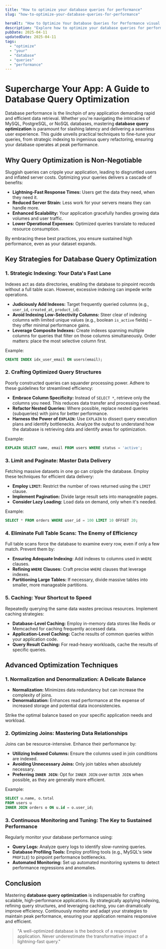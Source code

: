```yaml
---
title: "How to optimize your database queries for performance"
slug: "how-to-optimize-your-database-queries-for-performance"

heroAlt: "How to Optimize Your Database Queries for Performance visual cover image"
description: "Explore how to optimize your database queries for performance in this detailed guide, offering insights, strategies, and practical tips to enhance your understanding and application of the topic."
pubDate: 2025-04-11
updatedDate: 2025-04-11
tags:
  - "optimize"
  - "your"
  - "database"
  - "queries"
  - "performance"
---
```


# Supercharge Your App: A Guide to Database Query Optimization

Database performance is the linchpin of any application demanding rapid and efficient data retrieval. Whether you're navigating the intricacies of MySQL, PostgreSQL, or NoSQL databases, mastering **database query optimization** is paramount for slashing latency and delivering a seamless user experience. This guide unveils practical techniques to fine-tune your queries, from strategic indexing to ingenious query refactoring, ensuring your database operates at peak performance.

## Why Query Optimization is Non-Negotiable

Sluggish queries can cripple your application, leading to disgruntled users and inflated server costs. Optimizing your queries delivers a cascade of benefits:

- **Lightning-Fast Response Times:** Users get the data they need, when they need it.
- **Reduced Server Strain:** Less work for your servers means they can handle more.
- **Enhanced Scalability:** Your application gracefully handles growing data volumes and user traffic.
- **Lower Operational Expenses:** Optimized queries translate to reduced resource consumption.

By embracing these best practices, you ensure sustained high performance, even as your dataset expands.

## Key Strategies for Database Query Optimization

### 1. Strategic Indexing: Your Data's Fast Lane

Indexes act as data directories, enabling the database to pinpoint records without a full table scan. However, excessive indexing can impede write operations.

- **Judiciously Add Indexes:** Target frequently queried columns (e.g., `user_id`, `created_at`, `product_id`).
- **Avoid Indexing Low-Selectivity Columns:** Steer clear of indexing columns with limited unique values (e.g., boolean `is_active` fields) – they offer minimal performance gains.
- **Leverage Composite Indexes:** Create indexes spanning multiple columns for queries that filter on those columns simultaneously. Order matters: place the most selective column first.

Example:

```sql
CREATE INDEX idx_user_email ON users(email);
```

### 2. Crafting Optimized Query Structures

Poorly constructed queries can squander processing power. Adhere to these guidelines for streamlined efficiency:

- **Embrace Column Specificity:** Instead of `SELECT *`, retrieve only the columns you need. This reduces data transfer and processing overhead.
- **Refactor Nested Queries:** Where possible, replace nested queries (subqueries) with joins for better performance.
- **Harness the Power of `EXPLAIN`:** Use `EXPLAIN` to dissect query execution plans and identify bottlenecks. Analyze the output to understand how the database is retrieving data and identify areas for optimization.

Example:

```sql
EXPLAIN SELECT name, email FROM users WHERE status = 'active';
```

### 3. Limit and Paginate: Master Data Delivery

Fetching massive datasets in one go can cripple the database. Employ these techniques for efficient data delivery:

- **Employ `LIMIT`:** Restrict the number of rows returned using the `LIMIT` clause.
- **Implement Pagination:** Divide large result sets into manageable pages.
- **Consider Lazy Loading:** Load data on demand, only when it's needed.

Example:

```sql
SELECT * FROM orders WHERE user_id = 100 LIMIT 10 OFFSET 20;
```

### 4. Eliminate Full Table Scans: The Enemy of Efficiency

Full table scans force the database to examine every row, even if only a few match. Prevent them by:

- **Ensuring Adequate Indexing:** Add indexes to columns used in `WHERE` clauses.
- **Refining `WHERE` Clauses:** Craft precise `WHERE` clauses that leverage indexes.
- **Partitioning Large Tables:** If necessary, divide massive tables into smaller, more manageable partitions.

### 5. Caching: Your Shortcut to Speed

Repeatedly querying the same data wastes precious resources. Implement caching strategies:

- **Database-Level Caching:** Employ in-memory data stores like Redis or Memcached for caching frequently accessed data.
- **Application-Level Caching:** Cache results of common queries within your application code.
- **Query Result Caching:** For read-heavy workloads, cache the results of specific queries.

## Advanced Optimization Techniques

### 1. Normalization and Denormalization: A Delicate Balance

- **Normalization:** Minimizes data redundancy but can increase the complexity of joins.
- **Denormalization:** Enhances read performance at the expense of increased storage and potential data inconsistencies.

Strike the optimal balance based on your specific application needs and workload.

### 2. Optimizing Joins: Mastering Data Relationships

Joins can be resource-intensive. Enhance their performance by:

- **Utilizing Indexed Columns:** Ensure the columns used in join conditions are indexed.
- **Avoiding Unnecessary Joins:** Only join tables when absolutely necessary.
- **Preferring `INNER JOIN`:** Opt for `INNER JOIN` over `OUTER JOIN` when possible, as they are generally more efficient.

Example:

```sql
SELECT u.name, o.total
FROM users u
INNER JOIN orders o ON u.id = o.user_id;
```

### 3. Continuous Monitoring and Tuning: The Key to Sustained Performance

Regularly monitor your database performance using:

- **Query Logs:** Analyze query logs to identify slow-running queries.
- **Database Profiling Tools:** Employ profiling tools (e.g., MySQL's `SHOW PROFILE`) to pinpoint performance bottlenecks.
- **Automated Monitoring:** Set up automated monitoring systems to detect performance regressions and anomalies.

## Conclusion

Mastering **database query optimization** is indispensable for crafting scalable, high-performance applications. By strategically applying indexing, refining query structures, and leveraging caching, you can dramatically improve efficiency. Continuously monitor and adapt your strategies to maintain peak performance, ensuring your application remains responsive and efficient.

> "A well-optimized database is the bedrock of a responsive application. Never underestimate the transformative impact of a lightning-fast query."
